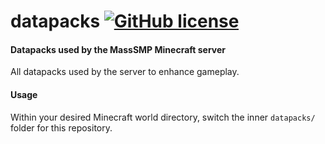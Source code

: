 # datapacks [![GitHub license](https://img.shields.io/badge/licence-MIT-blue.svg)](https://github.com/MassSMP/datapacks/blob/master/LICENCE.md)

#### Datapacks used by the MassSMP Minecraft server

All datapacks used by the server to enhance gameplay.

#### Usage

Within your desired Minecraft world directory, switch the inner `datapacks/` folder for this repository.
